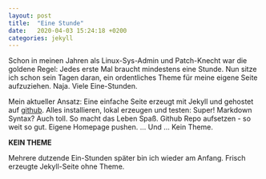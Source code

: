 ```yaml
---
layout: post
title:  "Eine Stunde"
date:   2020-04-03 15:24:18 +0200
categories: jekyll
---
```

Schon in meinen Jahren als Linux-Sys-Admin und Patch-Knecht war die goldene Regel: 
Jedes erste Mal braucht mindestens eine Stunde. Nun sitze ich schon sein Tagen daran, ein ordentliches Theme für meine eigene Seite aufzuziehen.
Naja. 
Viele Eine-Stunden.

Mein aktueller Ansatz:
Eine einfache Seite erzeugt mit Jekyll und gehostet auf [github](https://github.com). 
Alles installieren, lokal erzeugen und testen: 
Super! 
Markdown Syntax? 
Auch toll. 
So macht das Leben Spaß. 
Github Repo aufsetzen - so weit so gut. 
Eigene Homepage pushen. 
... Und ... 
Kein Theme.

**KEIN THEME**

Mehrere dutzende Ein-Stunden später bin ich wieder am Anfang.
Frisch erzeugte Jekyll-Seite ohne Theme.
